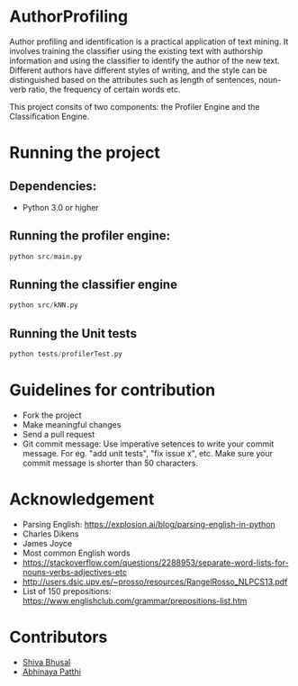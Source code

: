 # AuthorProfiling
Author profiling and identification is a practical application of text mining. It involves training the classifier using the existing text with authorship information and using the classifier to identify the author of the new text. Different authors have different styles of writing, and the style can be distinguished based on the attributes such as length of sentences, noun-verb ratio, the frequency of certain words etc.

This project consits of two components: the Profiler Engine and the Classification Engine. 

# Running the project 
## Dependencies:
* Python 3.0 or higher 

## Running the profiler engine:

```python
python src/main.py
```
## Running the classifier engine
```python
python src/kNN.py

```
## Running the Unit tests
```python
python tests/profilerTest.py

```

# Guidelines for contribution 
* Fork the project 
* Make meaningful changes 
* Send a pull request
* Git commit message: Use imperative setences to write your commit message. 
For eg. "add unit tests", "fix issue x", etc. 
Make sure your commit message is shorter than 50 characters. 

# Acknowledgement

* Parsing English: https://explosion.ai/blog/parsing-english-in-python
* Charles Dikens
* James Joyce
* Most common English words
* https://stackoverflow.com/questions/2288953/separate-word-lists-for-nouns-verbs-adjectives-etc
* http://users.dsic.upv.es/~prosso/resources/RangelRosso_NLPCS13.pdf
* List of 150 prepositions: https://www.englishclub.com/grammar/prepositions-list.htm

# Contributors
* [Shiva Bhusal](https://github.com/shivapbhusal)
* [ Abhinaya Patthi](https://github.com/abhipatthi)



